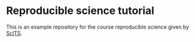 # Reproducible science tutorial

This is an example repository for the course reproducible science given by [ScITS](http://www.scits.unibe.ch/).
